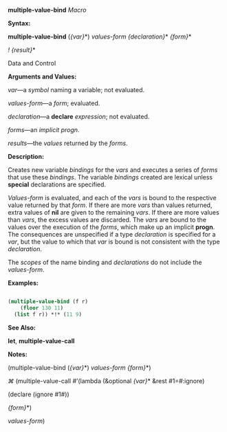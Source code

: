 **multiple-value-bind** *Macro* 



**Syntax:** 



**multiple-value-bind** (*\{var\}*\*) *values-form \{declaration\}*\* *\{form\}*\* 



*! \{result\}*\* 



Data and Control 



 



 



**Arguments and Values:** 



*var*—a *symbol* naming a variable; not evaluated. 



*values-form*—a *form*; evaluated. 



*declaration*—a **declare** *expression*; not evaluated. 



*forms*—an *implicit progn*. 



*results*—the *values* returned by the *forms*. 



**Description:** 



Creates new variable *bindings* for the *vars* and executes a series of *forms* that use these *bindings*. The variable *bindings* created are lexical unless **special** declarations are specified. 



*Values-form* is evaluated, and each of the *vars* is bound to the respective value returned by that *form*. If there are more *vars* than values returned, extra values of **nil** are given to the remaining *vars*. If there are more values than *vars*, the excess values are discarded. The *vars* are bound to the values over the execution of the *forms*, which make up an implicit **progn**. The consequences are unspecified if a type *declaration* is specified for a *var*, but the value to which that *var* is bound is not consistent with the type *declaration*. 



The *scopes* of the name binding and *declarations* do not include the *values-form*. 



**Examples:**
```lisp

(multiple-value-bind (f r) 
    (floor 130 11) 
  (list f r)) *!* (11 9) 

```
**See Also:** 



**let**, **multiple-value-call** 



**Notes:** 



(multiple-value-bind (*\{var\}*\*) *values-form \{form\}*\*) 



*⌘* (multiple-value-call #’(lambda (&amp;optional *\{var\}*\* &amp;rest #1=#:ignore) 



(declare (ignore #1#)) 



*\{form\}*\*) 



*values-form*) 







 



 



